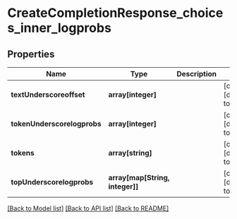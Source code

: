 # CreateCompletionResponse_choices_inner_logprobs

## Properties
Name | Type | Description | Notes
------------ | ------------- | ------------- | -------------
**textUnderscoreoffset** | **array[integer]** |  | [optional] [default to null]
**tokenUnderscorelogprobs** | **array[integer]** |  | [optional] [default to null]
**tokens** | **array[string]** |  | [optional] [default to null]
**topUnderscorelogprobs** | **array[map[String, integer]]** |  | [optional] [default to null]

[[Back to Model list]](../README.md#documentation-for-models) [[Back to API list]](../README.md#documentation-for-api-endpoints) [[Back to README]](../README.md)


